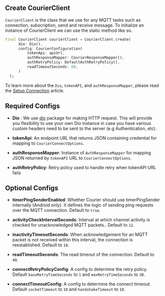 ## Create CourierClient

`CourierClient` is the class that we use for any MQTT tasks such as connection, subscription, send and receive message. To initialize an instance of CourierClient we can use the static method like so.

```dart
final CourierClient courierClient = CourierClient.create(
      dio: Dio(),
      config: CourierConfiguration(
          tokenApi: apiUrl,
          authResponseMapper: CourierResponseMapper(),
          authRetryPolicy: DefaultAuthRetryPolicy(),
          readTimeoutSeconds: 60,
      )
  );
```

To learn more about the `Dio`, `tokenAPI`, and `authResponseMapper`, please read the [Setup Connection](./Setup%20Connection.md) article.

## Required Configs
- **Dio** : We use [dio](https://pub.dev/packages/dio) package for making HTTP request. This will provide you flexibility to use your own Dio instance in case you have various custom headers need to be sent to the server (e.g Authentication, etc). 

- **tokenApi**: An endpoint URL that returns JSON containing credential for mapping to `CourierConnectOptions`.

- **authResponseMapper**: Instance of `AuthResponseMapper` for mapping JSON returned by `tokenAPI` URL to `CourierConnectOptions`.

- **authRetryPolicy**: Retry policy used to handle retry when tokenAPI URL fails


## Optional Configs
- **timerPingSenderEnabled**: Whether Courier should use timerPingSender internally (Android only). It defines the logic of sending ping requests over the MQTT connection. Default to `true`.

- **activityCheckIntervalSeconds**: Interval at which channel activity is checked for unacknowledged MQTT packets.. Default to `12`.

- **inactivityTimeoutSeconds**: When acknowledgement for an MQTT packet is not received within this interval, the connection is reestablished. Default to `10`.

- **readTimeoutSeconds**: The read timeout of the connection. Default to `40`.

- **connectRetryPolicyConfig**: A config to determine the retry policy. Default `baseRetryTimeSeconds` to `1` and `maxRetryTimeSeconds` to `30`.

- **connectTimeoutConfig**: A config to determine the connect timeout. Default `socketTimeout` to `10` and `handshakeTimeout` to `10`.
